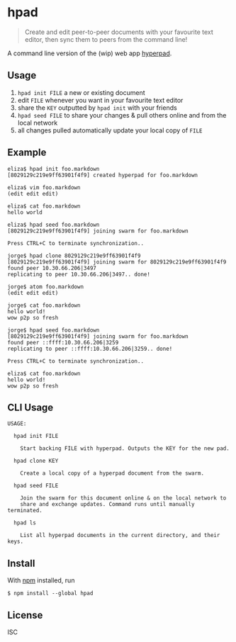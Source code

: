 # hpad

> Create and edit peer-to-peer documents with your favourite text editor, then
> sync them to peers from the command line!

A command line version of the (wip) web app
[hyperpad](https://github.com/noffle/hyperpad).

## Usage

1. `hpad init FILE` a new or existing document
2. edit `FILE` whenever you want in your favourite text editor
3. share the `KEY` outputted by `hpad init` with your friends
4. `hpad seed FILE` to share your changes & pull others online and from the
   local network
5. all changes pulled automatically update your local copy of `FILE`

## Example

```
eliza$ hpad init foo.markdown
[8029129c219e9ff63901f4f9] created hyperpad for foo.markdown

eliza$ vim foo.markdown
(edit edit edit)

eliza$ cat foo.markdown
hello world

eliza$ hpad seed foo.markdown
[8029129c219e9ff63901f4f9] joining swarm for foo.markdown

Press CTRL+C to terminate synchronization..

jorge$ hpad clone 8029129c219e9ff63901f4f9
[8029129c219e9ff63901f4f9] joining swarm for 8029129c219e9ff63901f4f9
found peer 10.30.66.206|3497
replicating to peer 10.30.66.206|3497.. done!

jorge$ atom foo.markdown
(edit edit edit)

jorge$ cat foo.markdown
hello world!
wow p2p so fresh

jorge$ hpad seed foo.markdown
[8029129c219e9ff63901f4f9] joining swarm for foo.markdown
found peer ::ffff:10.30.66.206|3259
replicating to peer ::ffff:10.30.66.206|3259.. done!

Press CTRL+C to terminate synchronization..

eliza$ cat foo.markdown
hello world!
wow p2p so fresh
```

## CLI Usage

```
USAGE:

  hpad init FILE

    Start backing FILE with hyperpad. Outputs the KEY for the new pad.

  hpad clone KEY

    Create a local copy of a hyperpad document from the swarm.

  hpad seed FILE

    Join the swarm for this document online & on the local network to
    share and exchange updates. Command runs until manually terminated.

  hpad ls

    List all hyperpad documents in the current directory, and their keys.
```

## Install

With [npm](https://npmjs.org/) installed, run

```
$ npm install --global hpad
```

## License

ISC

